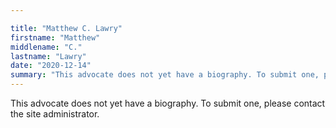 ```yaml
---

title: "Matthew C. Lawry"
firstname: "Matthew"
middlename: "C."
lastname: "Lawry"
date: "2020-12-14"
summary: "This advocate does not yet have a biography. To submit one, please contact the site administrator."
---
```

This advocate does not yet have a biography. To submit one, please contact the site administrator.

